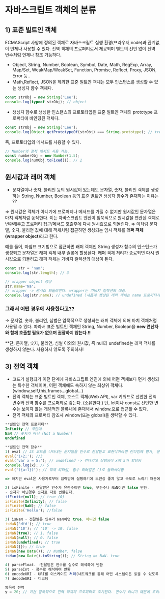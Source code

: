 # 자바스크립트 객체의 분류

## 1) 표준 빌트인 객체

ECMAScript 사양에 정의된 객체로 자바스크립트 실행 환경(브라우저,node)과 관계없이 언제나 사용할 수 있다. 전역 객체의 프로퍼티로서 제공되며 별도의 선언 없이 전역 변수처럼 언제나 참조 가능하다. 

- Object, String, Number, Boolean, Symbol, Date, Math, RegExp, Array, Map/Set, WeakMap/WeakSet, Function, Promise, Reflect, Proxy, JSON, Error 등..
- Math,Reflect, JSON을 제외한 표준 빌트인 객체는 모두 인스턴스를 생성할 수 있는 생성자 함수 객체다.

```jsx
const strObj = new String('Lee');
console.log(typeof strObj); // object
```

- 생성자 함수로 생성한 인스턴스의 프로토타입은 표준 빌트인 객체의 prototype 프로퍼티에 바인딩된 객체다.

```jsx
const strObj = new String('Lee');
console.log(Object.getPrototypeOf(strObj) === String.prototype); // true
```

즉, 프로토타입의 메서드를 사용할 수 있다. 

```jsx
// Number의 정적 메서드 사용 가능.
const numberObj = new Number(1.5);
console.log(numObj.toFixed()); // 2 
```

## 원시값과 래퍼 객체

- 문자열이나 숫자, 불리언 등의 원시값이 있는데도 문자열, 숫자, 불리언 객체를 생성하는 String, Number, Boolean 등의 표준 빌트인 생성자 함수가 존재하는 이유는 ??

⇒ 원시값은 객체가 아니기에 프로퍼티나 메서드를 가질 수 없지만 원시값인 문자열은 마치 객체처럼 동작한다. 이는 자바스크립트 엔진이 암묵적으로 원시값을 연관된 객체로 변환해주고 프로퍼티 접근/메서드 호출후에 다시 원시값으로 되돌린다.
⇒ 이처럼 문자열, 숫자, 불리언 값에 대해 객체처럼 접근하면 생성되는 임시 객체를 **래퍼 객체(wrapper object**)라고 한다. 

예를 들어, 마침표 표기법으로 접근하면 래퍼 객체인 String 생성자 함수의 인스턴스가 생성되고 문자열은 래퍼 객체 내부 슬롯에 할당된다. 래퍼 객체 처리가 종료되면 다시 원시값으로 되돌리고 래퍼 객체는 가비지 컬렉션의 대상이 된다.

```jsx
const str = 'nam';
console.log(str.length); // 3

// wrapper object 생성
str.name='Na'; 
// wrapper -> 원시값 되돌려진다. wrapper는 가비지 컬렉션의 대상. 
console.log(str.name); // undefined (새롭게 생성된 래퍼 객체는 name 프로퍼티가 없다.)
```

### 그래서 어떤 경우에 사용한다고??

→ 문자열, 숫자, 불리언, 심벌은 암묵적으로 생성되는 래퍼 객체에 의해 마치 객체처럼 사용될 수 있다. 따라서 표준 빌트인 객체인 String, Number, Boolean을 **new 연산자와 함께 호출할 필요가 없으며 권장하지 않는다.!!** 

**단, 문자열, 숫자, 불리언, 심벌 이외의 원시값, 즉 null과 undefined는 래퍼 객체를 생성하지 않는다. 사용하지 않도록 주의하자!

## 3) 전역 객체

- 코드가 실행되기 이전 단계에 자바스크립트 엔진에 의해 어떤 객체보다 먼저 생성되는 특수한 객체이며, 어떤 객체에도 속하지 않는 최상위 객체다. (window,self,this,frames...global...)
- 전역 객체는 표준 빌트인 객체, 호스트 객체(Web API), var 키워드로 선언한 전역 변수와 전역 함수를 프로퍼티로 갖는다. (소유한다.) 단, let이나 const로 선언한 변수는 보이지 않는 개념적인 블록내에 존재해서 window.으로 접근할 수 없다.
- 전역 객체의 프로퍼티 참조시 window(또는 global)을 생략할 수 있다.

```jsx
**빌트인 전역 프로퍼티**
Infinity // 무한대 
NaN // 숫자가 아님 (Not a Number)
undefined
```

```jsx
**빌트인 전역 함수**
1) eval // JS 코드를 나타내는 문자열을 인수로 전달받고 표현식이라면 런타임에 평가, 문이라면 런타임에 실행.
eval('1+2;'); //3
eval('var x = 5;'); // undefined -> 런타임에 실행되어 x에 5가 할당됨
console.log(x); // 5
eval('({a:1})'); // 객체 리터럴, 함수 리터럴은 ()로 둘러싸야함

=> 하지만 eval은 사용자로부터 입력받아 실행하기에 보안상 좋지 않고 속도로 느리기 때문에 사용하지 않는다. 

2) isFinite - 전달받은 인수가 유한수이면 true, 무한수나 NaN이면 false 반환. 
- 숫자가 아닌경우 숫자로 자동 변환된다. 
ifFinite(null); // true (0)
isFinite(Infinity); // false
isFinite(NaN); // false
isFinite('Hello'); //false

3) isNaN - 전달받은 인수가 NaN이면 true. 아니면 false
isNaN('dfd'); // true
isNaN('10'); // '10' -> 10. false
isNaN(true); // 1. false
isNaN(null); // 0. false
isNaN(undefined); // true
isNaN({}); // true
isNaN(new Date()); // Number. false
isNan(new Date().toString()); // String => NaN. true

4) parseFloat. -전달받은 인수를 실수로 해석하여 반환
5) parseInt - 정수로 해석하여 반환
6) encodeURI - URI를 이스케이프 처리(네트워크를 통해 어떤 시스템이든 읽을 수 있도록 아스키 문자로 변환)
7) decodeURI - 디코딩 
```

```jsx
암묵적 전역
y = 20; // 이건 암묵적으로 전역 객체의 프로퍼티로 추가된다. 변수가 아니기 때문에 호이스팅은 되지 않는다.! 
```
